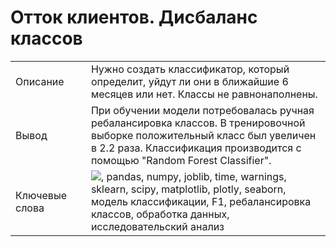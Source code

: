 # Отток клиентов. Дисбаланс классов

|     |   |     |
| --- | --- | --- |
| Описание |   | Нужно создать классификатор, который определит, уйдут ли они в ближайшие 6 месяцев или нет. Классы не равнонаполнены. |
| Вывод |   | При обучении модели потребовалась ручная ребалансировка классов. В тренировочной выборке положительный класс был увеличен в 2.2 раза. Классификация производится с помощью "Random Forest Classifier". |
| Ключевые слова |   | <img src="https://img.icons8.com/color/48/000000/python.png"/>, pandas, numpy, joblib, time, warnings, sklearn, scipy, matplotlib, plotly, seaborn, модель классификации, F1, ребалансировка классов, обработка данных, исследовательский анализ|
